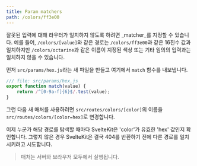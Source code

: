 ```yaml
---
title: Param matchers
path: /colors/ff3e00
---
```


잘못된 입력에 대해 라우터가 일치하지 않도록 하려면 _matcher_를 지정할 수 있습니다. 예를 들어, `/colors/[value]`와 같은 경로는 `/colors/ff3e00`과 같은 16진수 값과 일치하지만 `/colors/octarine`과 같은 이름이 지정된 색상 또는 기타 임의의 입력과는 일치하지 않을 수 있습니다.

먼저 `src/params/hex.js`라는 새 파일을 만들고 여기에서 `match` 함수를 내보냅니다.

```js
/// file: src/params/hex.js
export function match(value) {
	return /^[0-9a-f]{6}$/.test(value);
}
```

그런 다음 새 매처를 사용하려면 `src/routes/colors/[color]`의 이름을 `src/routes/colors/[color=hex]`로 변경합니다.

이제 누군가 해당 경로를 탐색할 때마다 SvelteKit은 'color'가 유효한 'hex' 값인지 확인합니다. 그렇지 않은 경우 SvelteKit은 결국 404를 반환하기 전에 다른 경로를 일치시키려고 시도합니다.

> 매처는 서버와 브라우저 모두에서 실행됩니다.
